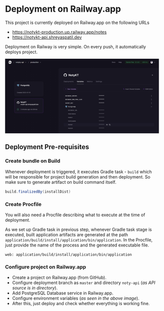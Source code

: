 # Deployment on Railway.app

This project is currently deployed on Railway.app on the following URLs
- https://notykt-production.up.railway.app/notes
- https://notykt-api.shreyaspatil.dev

Deployment on Railway is very simple. On every push, it automatically deploys project.

![Railway.app Dashboard - NotyKT](../../media/noty-api/railway-dashboard.png)

## Deployment Pre-requisites

### Create bundle on Build

Whenever deployment is triggered, it executes Gradle task - `build` which will be responsible for project build generation and then deployment. So make sure to generate artifact on build command itself.

```gradle
build.finalizedBy(installDist)
```

### Create Procfile

You will also need a Procfile describing what to execute at the time of deployment.

As we set up Gradle task in previous step, whenever Gradle task stage is executed, built application artifacts are generated at the path `application/build/install/application/bin/application`. In the Procfile, just provide the name of the process and the generated executable file.

```Procfile
web: application/build/install/application/bin/application
```

### Configure project on Railway.app

- Create a project on Railway.app (from GitHub).
- Configure deployment branch as `master` and directory `noty-api` (_as API source is in directory_).
- Add PostgreSQL Database service in Railway.app.
- Configure environment variables (_as seen in the above image_).
- After this, just deploy and check whether everything is working fine.